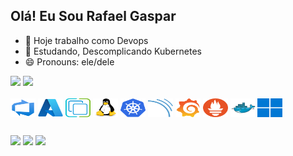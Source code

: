 ## Olá! Eu Sou Rafael Gaspar

- 🚀 Hoje trabalho como Devops
- 🌱 Estudando, Descomplicando Kubernetes
- 😄 Pronouns: ele/dele


<img height="180em" src="https://github-readme-stats.vercel.app/api?username=RafaelGaspar-eth&show_icons=true&theme=dracula"/>
<img height="180em" src="https://github-readme-stats.vercel.app/api/top-langs/?username=RafaelGaspar&layout=compact&show_icons=true&theme=dracula"/>


<div style="display: inline_block"><br>
  <img align="center" alt="Rafa-AzureDevops" height="30" width="40" src="https://raw.githubusercontent.com/devicons/devicon/master/icons/azuredevops/azuredevops-original.svg">
  <img align="center" alt="Rafa-Azure" height="30" width="40" src="https://raw.githubusercontent.com/devicons/devicon/master/icons/azure/azure-original.svg">
  <img align="center" alt="Rafa-VSphere" height="30" width="40" src="https://raw.githubusercontent.com/devicons/devicon/master/icons/vsphere/vsphere-original.svg">
  <img align="center" alt="Rafa-Linux" height="30" width="40" src="https://raw.githubusercontent.com/devicons/devicon/master/icons/linux/linux-original.svg">
  <img align="center" alt="Rafa-kubernetes" height="30" width="40" src="https://raw.githubusercontent.com/devicons/devicon/master/icons/kubernetes/kubernetes-original.svg">
  <img align="center" alt="Rafa-SonarQube" height="30" width="40" src="https://raw.githubusercontent.com/devicons/devicon/master/icons/sonarqube/sonarqube-original.svg">
  <img align="center" alt="Rafa-Grafana" height="30" width="40" src="https://raw.githubusercontent.com/devicons/devicon/master/icons/grafana/grafana-original.svg"> 
  <img align="center" alt="Rafa-Prometheus" height="30" width="40" src="https://raw.githubusercontent.com/devicons/devicon/master/icons/prometheus/prometheus-original.svg">
  <img align="center" alt="Rafa-Docker" height="30" width="40" src="https://raw.githubusercontent.com/devicons/devicon/master/icons/docker/docker-original.svg">
  <img align="center" alt="Rafa-Windiows-Server" height="30" width="40" src="https://raw.githubusercontent.com/devicons/devicon/master/icons/windows11/windows11-original.svg">
</div>
  
  ##
 
<div> 
  <a href="https://instagram.com/rafaelferreiragaspar" target="_blank"><img src="https://img.shields.io/badge/-Instagram-%23E4405F?style=for-the-badge&logo=instagram&logoColor=white" target="_blank"></a>
  <a href = "mailto:gaspar.rafaelf@icloud.com"><img src="https://img.shields.io/badge/iCloud-3693F3?style=for-the-badge&logo=iCloud&logoColor=white" target="_blank"></a>
  <a href="https://www.linkedin.com/in/rafaelferrreiragaspar" target="_blank"><img src="https://img.shields.io/badge/-LinkedIn-%230077B5?style=for-the-badge&logo=linkedin&logoColor=white" target="_blank"></a> 
  
</div>

